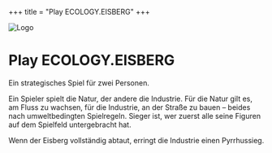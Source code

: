 +++
title = "Play ECOLOGY.EISBERG"
+++

![Logo](play.ecology.eisberg-transparent.png)

# Play ECOLOGY.EISBERG

Ein strategisches Spiel für zwei Personen.

Ein Spieler spielt die Natur, der andere die Industrie.
Für die Natur gilt es, am Fluss zu wachsen, für die Industrie, an der Straße zu bauen – beides nach umweltbedingten Spielregeln.
Sieger ist, wer zuerst alle seine Figuren auf dem Spielfeld untergebracht hat.

Wenn der Eisberg vollständig abtaut, erringt die Industrie einen Pyrrhussieg.
